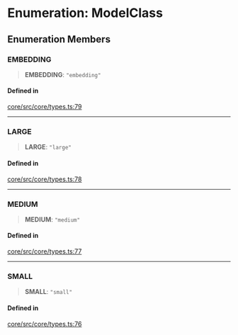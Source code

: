 # Enumeration: ModelClass

## Enumeration Members

### EMBEDDING

> **EMBEDDING**: `"embedding"`

#### Defined in

[core/src/core/types.ts:79](https://github.com/ai16z/eliza/blob/c537cb3e848b54fcb914d8ef84924fa5fdeaec66/core/src/core/types.ts#L79)

***

### LARGE

> **LARGE**: `"large"`

#### Defined in

[core/src/core/types.ts:78](https://github.com/ai16z/eliza/blob/c537cb3e848b54fcb914d8ef84924fa5fdeaec66/core/src/core/types.ts#L78)

***

### MEDIUM

> **MEDIUM**: `"medium"`

#### Defined in

[core/src/core/types.ts:77](https://github.com/ai16z/eliza/blob/c537cb3e848b54fcb914d8ef84924fa5fdeaec66/core/src/core/types.ts#L77)

***

### SMALL

> **SMALL**: `"small"`

#### Defined in

[core/src/core/types.ts:76](https://github.com/ai16z/eliza/blob/c537cb3e848b54fcb914d8ef84924fa5fdeaec66/core/src/core/types.ts#L76)
